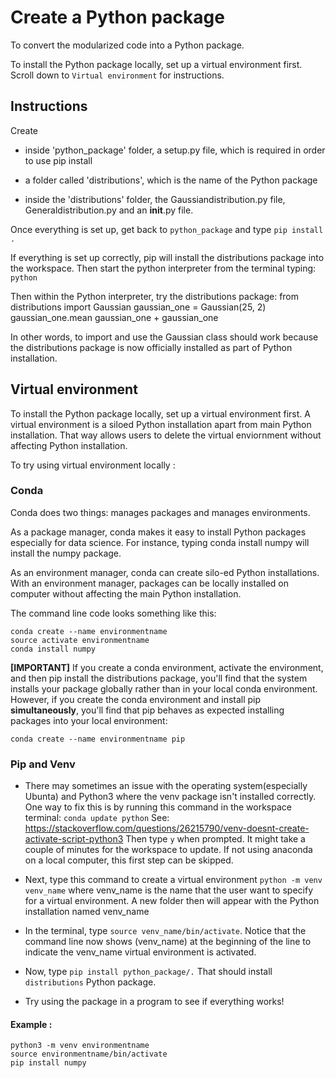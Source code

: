 # Create a Python package

To convert the modularized code into a Python package.

To install the Python package locally, set up a virtual environment first. Scroll down to `Virtual environment` for instructions.

## Instructions

Create

-   inside 'python_package' folder, a setup.py file, which is required in order to use pip install

-   a folder called 'distributions', which is the name of the Python package

-   inside the 'distributions' folder, the Gaussiandistribution.py file, Generaldistribution.py and an **init**.py file.

Once everything is set up, get back to `python_package` and type `pip install .`

If everything is set up correctly, pip will install the distributions package into the workspace.
Then start the python interpreter from the terminal typing: `python`

Then within the Python interpreter, try the distributions package:
from distributions import Gaussian
gaussian_one = Gaussian(25, 2)
gaussian_one.mean
gaussian_one + gaussian_one

In other words, to import and use the Gaussian class should work because the distributions package is now officially installed as part of Python installation.

## Virtual environment

To install the Python package locally, set up a virtual environment first. A virtual environment is a siloed Python installation apart from main Python installation. That way allows users to delete the virtual enviornment without affecting Python installation.

To try using virtual environment locally :

### Conda

Conda does two things: manages packages and manages environments.

As a package manager, conda makes it easy to install Python packages especially for data science. For instance, typing conda install numpy will install the numpy package.

As an environment manager, conda can create silo-ed Python installations. With an environment manager, packages can be locally installed on computer without affecting the main Python installation.

The command line code looks something like this:

    conda create --name environmentname
    source activate environmentname
    conda install numpy

**[IMPORTANT]** If you create a conda environment, activate the environment, and then pip install the distributions package, you'll find that the system installs your package globally rather than in your local conda environment. However, if you create the conda environment and install pip **simultaneously**, you'll find that pip behaves as expected installing packages into your local environment:

    conda create --name environmentname pip

### Pip and Venv

-   There may sometimes an issue with the operating system(especially Ubunta) and Python3 where the venv package isn't installed correctly. One way to fix this is by running this command in the workspace terminal: `conda update python` See: https://stackoverflow.com/questions/26215790/venv-doesnt-create-activate-script-python3 Then type `y` when prompted. It might take a couple of minutes for the workspace to update. If not using anaconda on a local computer, this first step can be skipped.

-   Next, type this command to create a virtual environment `python -m venv venv_name` where venv_name is the name that the user want to specify for a virtual environment. A new folder then will appear with the Python installation named venv_name

-   In the terminal, type `source venv_name/bin/activate`. Notice that the command line now shows (venv_name) at the beginning of the line to indicate the venv_name virtual environment is activated.

-   Now, type `pip install python_package/.` That should install `distributions` Python package.

-   Try using the package in a program to see if everything works!

#### Example :

    python3 -m venv environmentname
    source environmentname/bin/activate
    pip install numpy

